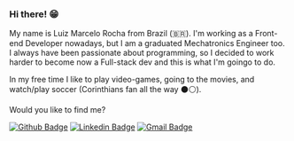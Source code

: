 ### Hi there! 😁

My name is Luiz Marcelo Rocha from Brazil (🇧🇷). I'm working as a Front-end Developer nowadays, but I am a graduated Mechatronics Engineer too. I always have been passionate about programming, so I decided to work harder to become now a Full-stack dev and this is what I'm goingo to do. 

In my free time I like to play video-games, going to the movies, and watch/play soccer (Corinthians fan all the way ⚫️⚪️).

Would you like to find me?

[![Github Badge](https://img.shields.io/badge/-Github-000?style=flat-square&logo=Github&logoColor=white&link=https://github.com/luizmr)](https://github.com/luizmr)
[![Linkedin Badge](https://img.shields.io/badge/-LinkedIn-blue?style=flat-square&logo=Linkedin&logoColor=white&link=https://www.linkedin.com/in/luizmarcelorocha/)](https://www.linkedin.com/in/luizmarcelorocha/)
[![Gmail Badge](https://img.shields.io/badge/-Gmail-c14438?style=flat-square&logo=Gmail&logoColor=white&link=mailto:luizmmrocha@gmail.com)](mailto:luizmmrocha@gmail.com/)
